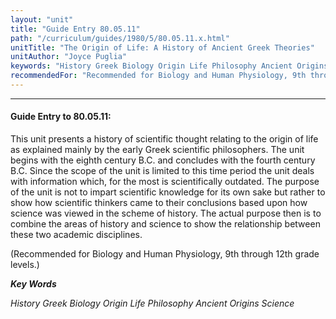 ```yaml
---
layout: "unit"
title: "Guide Entry 80.05.11"
path: "/curriculum/guides/1980/5/80.05.11.x.html"
unitTitle: "The Origin of Life: A History of Ancient Greek Theories"
unitAuthor: "Joyce Puglia"
keywords: "History Greek Biology Origin Life Philosophy Ancient Origins Science"
recommendedFor: "Recommended for Biology and Human Physiology, 9th through 12th grade levels."
---
```

<body>
<hr/>
 <h4>
  Guide Entry to 80.05.11:
 </h4>
 This unit presents a history of scientific thought relating to the origin of life as explained mainly by the early Greek scientific philosophers.  The unit begins with the eighth century B.C. and concludes with the fourth century B.C.  Since the scope of the unit is limited to this time period the unit deals with information which, for the most is scientifically outdated.  The purpose of the unit is not to impart scientific knowledge for its own sake but rather to show how scientific thinkers came to their conclusions based upon how science was viewed in the scheme of history.  The actual purpose then is to combine the areas of history and science to show the relationship between these two academic disciplines.
 <p>
  (Recommended for Biology and Human Physiology, 9th through 12th grade levels.)
 </p>
<p>
  <b>
   <i>
    Key Words
   </i>
  </b>
  <br/>
 </p>
 <p>
  <i>
   History Greek Biology Origin Life Philosophy Ancient Origins Science
  </i>
 </p>

</body>